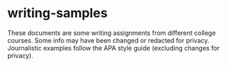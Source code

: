 # writing-samples

These documents are some writing assignments from different college courses. Some info may have been changed or redacted for privacy. Journalistic examples follow the APA style guide (excluding changes for privacy).
